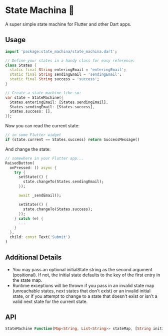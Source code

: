 # State Machina 🤖

A super simple state machine for Flutter and other Dart apps.

## Usage

```dart
import 'package:state_machina/state_machina.dart';

// Define your states in a handy class for easy reference:
class States {
  static final String enteringEmail = 'enteringEmail';
  static final String sendingEmail = 'sendingEmail';
  static final String success = 'success';
}

// Create a state machine like so:
var state = StateMachine({
  States.enteringEmail: [States.sendingEmail],
  States.sendingEmail: [States.success],
  States.success: [],
});
```

Now you can read the current state:

```dart
// in some Flutter widget
if (state.current == States.success) return SuccessMessage()
```

And change the state:

```dart
// somewhere in your Flutter app...
RaisedButton(
  onPressed: () async {
    try {
      setState(() {
        state.changeTo(States.sendingEmail);
      });

      await _sendEmail();

      setState(() {
        state.changeTo(States.success);
      });
    } catch (e) {
      ...
    }
  },
  child: const Text('Submit')
)
```

## Additional Details

- You may pass an optional initialState string as the second argument (positional). If not, the initial state defaults to the key of the first entry in the state map.
- Runtime exceptions will be thrown if you pass in an invalid state map (unreachable states, next states that don't exist) or an invalid initial state, or if you attempt to change to a state that doesn't exist or isn't a valid next state for the current state.

## API

```dart
StateMachine Function(Map<String, List<String>> stateMap, [String initialState])
```
